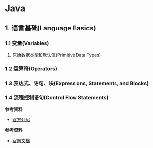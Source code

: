#  Java
## 1. 语言基础(Language Basics)

### 1.1 变量(Variables)
1. 原始数据类型和默认值(Primitive Data Types)

### 1.2 运算符(Operators)
### 1.3 表达式、语句、块(Expressions, Statements, and Blocks)
### 1.4 流程控制语句(Control Flow Statements)

**参考资料**
- [官方介绍](https://docs.oracle.com/javase/tutorial/java/nutsandbolts/datatypes.html)








**参考资料**
- [官网文档](https://docs.oracle.com/javase/tutorial/java/index.html)

